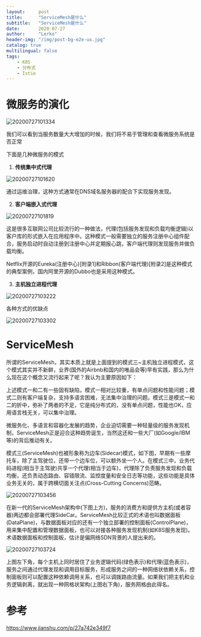 ```yaml
---
layout:     post
title:      "ServiceMesh是什么"
subtitle:   "ServiceMesh是什么"
date:       2020-07-27
author:     "Lerko"
header-img: "/img/post-bg-e2e-ux.jpg"
catalog: true
multilingual: false
tags:
    - K8S
    - 分布式
    - Istio
---
```



# 微服务的演化


![20200727101334](http://chenyingqiao.github.io/img/20200727101334.png)

我们可以看到当服务数量大大增加的时候，我们将不易于管理和查看微服务系统是否正常

下面是几种微服务的模式

1. **传统集中式代理**

![20200727101620](http://chenyingqiao.github.io/img/20200727101620.png)

通过运维治理，这种方式通常在DNS域名服务器的配合下实现服务发现。

2. **客户端嵌入式代理**

![20200727101819](http://chenyingqiao.github.io/img/20200727101819.png)

这是很多互联网公司比较流行的一种做法，代理(包括服务发现和负载均衡逻辑)以客户库的形式嵌入在应用程序中。这种模式一般需要独立的服务注册中心组件配合，服务启动时自动注册到注册中心并定期报心跳，客户端代理则发现服务并做负载均衡。

Netflix开源的Eureka(注册中心)[附录1]和Ribbon(客户端代理)[附录2]是这种模式的典型案例，国内阿里开源的Dubbo也是采用这种模式。

3. **主机独立进程代理**

![20200727103222](http://chenyingqiao.github.io/img/20200727103222.png)


各种方式的优缺点

![20200727103302](http://chenyingqiao.github.io/img/20200727103302.png)


# ServiceMesh

所谓的ServiceMesh，其实本质上就是上面提到的模式三~主机独立进程模式，这个模式其实并不新鲜，业界(国外的Airbnb和国内的唯品会等)早有实践，那么为什么现在这个概念又流行起来了呢？我认为主要原因如下：

上述模式一和二有一些固有缺陷，模式一相对比较重，有单点问题和性能问题；模式二则有客户端复杂，支持多语言困难，无法集中治理的问题。模式三是模式一和二的折中，弥补了两者的不足，它是纯分布式的，没有单点问题，性能也OK，应用语言栈无关，可以集中治理。

微服务化、多语言和容器化发展的趋势，企业迫切需要一种轻量级的服务发现机制，ServiceMesh正是迎合这种趋势诞生，当然这还和一些大厂(如Google/IBM等)的背后推动有关。

模式三(ServiceMesh)也被形象称为边车(Sidecar)模式，如下图，早期有一些摩托车，除了主驾驶位，还带一个边车位，可以额外坐一个人。在模式三中，业务代码进程(相当于主驾驶)共享一个代理(相当于边车)，代理除了负责服务发现和负载均衡，还负责动态路由、容错限流、监控度量和安全日志等功能，这些功能是具体业务无关的，属于跨横切面关注点(Cross-Cutting Concerns)范畴。

![20200727103456](http://chenyingqiao.github.io/img/20200727103456.png)

在新一代的ServiceMesh架构中(下图上方)，服务的消费方和提供方主机(或者容器)两边都会部署代理SideCar。ServiceMesh比较正式的术语也叫数据面板(DataPlane)，与数据面板对应的还有一个独立部署的控制面板(ControlPlane)，用来集中配置和管理数据面板，也可以对接各种服务发现机制(如K8S服务发现)。术语数据面板和控制面板，估计是偏网络SDN背景的人提出来的。

![20200727103724](http://chenyingqiao.github.io/img/20200727103724.png)


上图左下角，每个主机上同时居住了业务逻辑代码(绿色表示)和代理(蓝色表示)，服务之间通过代理发现和调用目标服务，形成服务之间的一种网络状依赖关系，控制面板则可以配置这种依赖调用关系，也可以调拨路由流量。如果我们把主机和业务逻辑剥离，就出现一种网格状架构(上图右下角)，服务网格由此得名。

# 参考

https://www.jianshu.com/p/27a742e349f7


